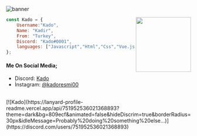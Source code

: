 ![banner](https://user-images.githubusercontent.com/68639045/131916233-85c955b3-75da-44f2-a4eb-50f1f334f180.png)

<img align='right' src="https://cdn.discordapp.com/avatars/778540663675158548/1dab8afe32b00fb7836f14a11778625e.webp?size=2048" width="150">

```js
const Kado = {
    Username:"Kado",
    Name: "Kadir",
    From: "Turkey",
    Discord: "Kado#0001",
    languages: ["Javascript","Html","Css","Vue.js","Node.js"]
};
```
#### Me On Social Media;
- Discord: [Kado](https://discord.com/users/751952536021368893)
- İnstagram: [@kadoresmi00](https://instagram.com/kadoresmi00)
<br>
[![Kado](https://lanyard-profile-readme.vercel.app/api/751952536021368893?theme=dark&bg=809ecf&animated=false&hideDiscrim=true&borderRadius=30px&idleMessage=Probably%20doing%20something%20else...)](https://discord.com/users/751952536021368893)

